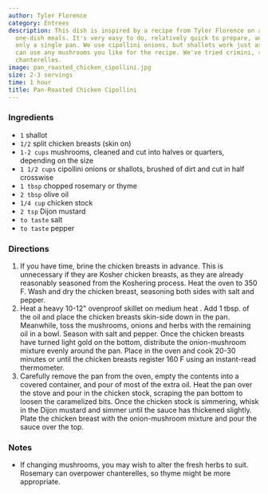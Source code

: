 ```yaml
---
author: Tyler Florence
category: Entrees
description: This dish is inspired by a recipe from Tyler Florence on a show featuring
  one-dish meals. It's very easy to do, relatively quick to prepare, and requires
  only a single pan. We use cipollini onions, but shallots work just as well. You
  can use any mushrooms you like for the recipe. We've tried crimini, shitaki, and
  chanterelles.
image: pan_roasted_chicken_cipollini.jpg
size: 2-3 servings
time: 1 hour
title: Pan-Roasted Chicken Cipollini
---
```


### Ingredients

* `1` shallot
* `1/2` split chicken breasts (skin on)
* `1-2 cups` mushrooms, cleaned and cut into halves or quarters, depending on the size
* `1 1/2 cups` cipollini onions or shallots, brushed of dirt and cut in half crosswise
* `1 tbsp` chopped rosemary or thyme
* `2 tbsp` olive oil
* `1/4 cup` chicken stock
* `2 tsp` Dijon mustard
* `to taste` salt
* `to taste` pepper

### Directions

1. If you have time, brine the chicken breasts in advance. This is unnecessary if they are Kosher chicken breasts, as they are already reasonably seasoned from the Koshering process. Heat the oven to 350 F. Wash and dry the chicken breast, seasoning both sides with salt and pepper.
2. Heat a heavy 10-12" ovenproof skillet on medium heat . Add 1 tbsp. of the oil and place the chicken breasts skin-side down in the pan. Meanwhile, toss the mushrooms, onions and herbs with the remaining oil in a bowl. Season with salt and pepper. Once the chicken breasts have turned light gold on the bottom, distribute the onion-mushroom mixture evenly around the pan. Place in the oven and cook 20-30 minutes or until the chicken breasts register 160 F using an instant-read thermometer.
3. Carefully remove the pan from the oven, empty the contents into a covered container, and pour of most of the extra oil. Heat the pan over the stove and pour in the chicken stock, scraping the pan bottom to loosen the caramelized bits. Once the chicken stock is simmering, whisk in the Dijon mustard and simmer until the sauce has thickened slightly. Plate the chicken breast with the onion-mushroom mixture and pour the sauce over the top.

### Notes

- If changing mushrooms, you may wish to alter the fresh herbs to suit. Rosemary can overpower chanterelles, so thyme might be more appropriate.